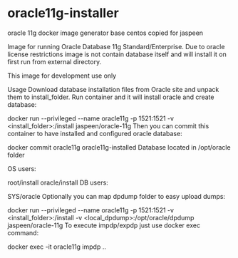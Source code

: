 # oracle11g-installer
oracle 11g docker image generator base centos
copied for jaspeen

Image for running Oracle Database 11g Standard/Enterprise. Due to oracle license restrictions image is not contain database itself and will install it on first run from external directory.

This image for development use only

Usage
Download database installation files from Oracle site and unpack them to install_folder. Run container and it will install oracle and create database:

docker run --privileged --name oracle11g -p 1521:1521 -v <install_folder>:/install jaspeen/oracle-11g
Then you can commit this container to have installed and configured oracle database:

docker commit oracle11g oracle11g-installed
Database located in /opt/oracle folder

OS users:

root/install
oracle/install
DB users:

SYS/oracle
Optionally you can map dpdump folder to easy upload dumps:

docker run --privileged --name oracle11g -p 1521:1521 -v <install_folder>:/install -v <local_dpdump>:/opt/oracle/dpdump jaspeen/oracle-11g
To execute impdp/expdp just use docker exec command:

docker exec -it oracle11g impdp ..
